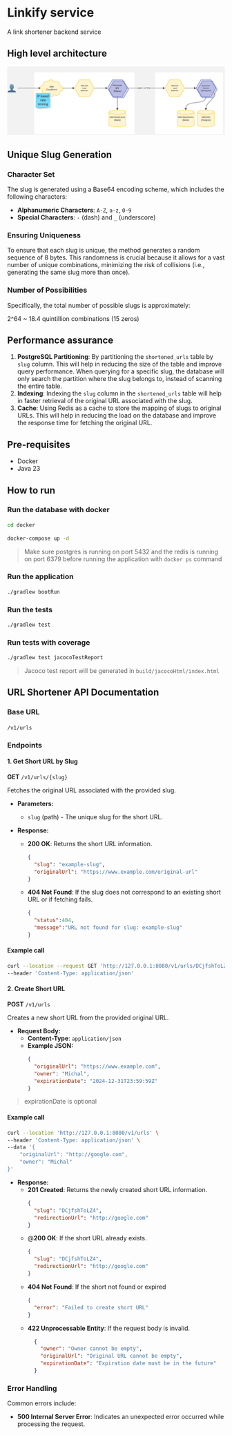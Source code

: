 # Linkify service

A link shortener backend service

## High level architecture

![high level architecture](high_level_architecture.jpg)

## Unique Slug Generation

### Character Set

The slug is generated using a Base64 encoding scheme, which includes the following characters:

- **Alphanumeric Characters**: `A-Z`, `a-z`, `0-9`
- **Special Characters**: `-` (dash) and `_` (underscore)

### Ensuring Uniqueness

To ensure that each slug is unique, the method generates a random sequence of 8 bytes. This randomness is crucial
because it allows for a vast number of unique combinations, minimizing the risk of collisions (i.e., generating the same
slug more than once).

### Number of Possibilities

Specifically, the total number of possible slugs is approximately:

2^64 ~ 18.4 quintillion combinations (15 zeros)

## Performance assurance

1. **PostgreSQL Partitioning**: By partitioning the `shortened_urls` table by `slug` column. This will help in reducing
   the
   size of the table and improve query performance. When querying for a specific slug, the database will only search the
   partition
   where the slug belongs to, instead of scanning the entire table.
2. **Indexing**: Indexing the `slug` column in the `shortened_urls` table will help in faster retrieval of the original
   URL associated with the slug.
3. **Cache**: Using Redis as a cache to store the mapping of slugs to original URLs. This will help in reducing the load
   on the database and improve the response time for fetching the original URL.

## Pre-requisites

- Docker
- Java 23

## How to run

### Run the database with docker

```bash
cd docker
```

```bash
docker-compose up -d
```

> Make sure postgres is running on port 5432 and the redis is running on port 6379 before running the application with
`docker ps` command

### Run the application

```bash
./gradlew bootRun 
```

### Run the tests

```bash
./gradlew test
```

### Run tests with coverage

```bash
./gradlew test jacocoTestReport
```

> Jacoco test report will be generated in `build/jacocoHtml/index.html`

## URL Shortener API Documentation

### Base URL

`/v1/urls`

### Endpoints

#### 1. Get Short URL by Slug

**GET** `/v1/urls/{slug}`

Fetches the original URL associated with the provided slug.

- **Parameters:**
    - `slug` (path) - The unique slug for the short URL.

- **Response:**
    - **200 OK**: Returns the short URL information.
      ```json
      {
        "slug": "example-slug",
        "originalUrl": "https://www.example.com/original-url"
      }
      ```
    - **404 Not Found**: If the slug does not correspond to an existing short URL or if fetching fails.
      ```json
      {
        "status":404,
        "message":"URL not found for slug: example-slug"
      }
      ```

#### Example call

```bash
curl --location --request GET 'http://127.0.0.1:8080/v1/urls/DCjfshToLZ4' \
--header 'Content-Type: application/json'
```

#### 2. Create Short URL

**POST** `/v1/urls`

Creates a new short URL from the provided original URL.

- **Request Body:**
    - **Content-Type**: `application/json`
    - **Example JSON:**
      ```json
      {
        "originalUrl": "https://www.example.com",
        "owner": "Michal",
        "expirationDate": "2024-12-31T23:59:59Z"
      }
      ```

> expirationDate is optional

#### Example call

```bash
curl --location 'http://127.0.0.1:8080/v1/urls' \
--header 'Content-Type: application/json' \
--data '{
    "originalUrl": "http://google.com",
    "owner": "Michal"
}'
```

- **Response:**
    - **201 Created**: Returns the newly created short URL information.
      ```json
      {
        "slug": "DCjfshToLZ4",
        "redirectionUrl": "http://google.com"
      }
      ```
    - @**200 OK**: If the short URL already exists.
      ```json
      {
        "slug": "DCjfshToLZ4",
        "redirectionUrl": "http://google.com"
      }
      ```
    - **404 Not Found**: If the short not found or expired
      ```json
      {
        "error": "Failed to create short URL"
      }
      ```
    - **422 Unprocessable Entity**: If the request body is invalid.
      ```json
        {
          "owner": "Owner cannot be empty",
          "originalUrl": "Original URL cannot be empty",
          "expirationDate": "Expiration date must be in the future"
        }
      ```

### Error Handling

Common errors include:

- **500 Internal Server Error**: Indicates an unexpected error occurred while processing the request.

